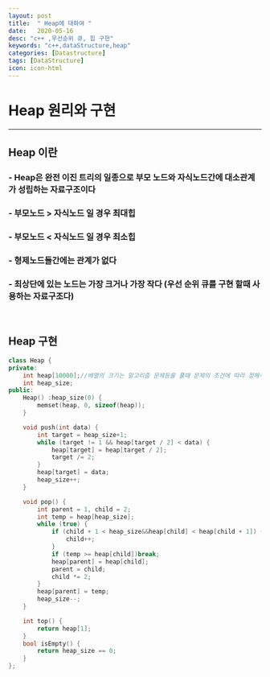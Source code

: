 ```yaml
---
layout: post
title:  " Heap에 대하여 "
date:   2020-05-16
desc: "c++ ,우선순위 큐, 힙 구현"
keywords: "c++,dataStructure,heap"
categories: [Datastructure]
tags: [DataStructure]
icon: icon-html
---
```

Heap 원리와 구현
===

---
## Heap 이란
### - Heap은 완전 이진 트리의 일종으로 부모 노드와 자식노드간에 대소관계가 성립하는 자료구조이다
### - 부모노드 > 자식노드 일 경우 최대힙
### - 부모노드 < 자식노드 일 경우 최소힙 
### - 형제노드들간에는 관계가 없다
### - 최상단에 있는 노드는 가장 크거나 가장 작다 (우선 순위 큐를 구현 할때 사용하는 자료구조다)

<br/>

## Heap 구현

``` c++
class Heap {
private:
	int heap[10000];//배열의 크기는 알고리즘 문제등을 풀때 문제의 조건에 따라 정해주면 됩니다.
	int heap_size;
public:
	Heap() :heap_size(0) {
		memset(heap, 0, sizeof(heap));
	}

	void push(int data) {
		int target = heap_size+1;
		while (target != 1 && heap[target / 2] < data) {
			heap[target] = heap[target / 2];
			target /= 2;
		}
		heap[target] = data;
		heap_size++;
	}

	void pop() {
		int parent = 1, child = 2;
		int temp = heap[heap_size];
		while (true) {
			if (child + 1 < heap_size&&heap[child] < heap[child + 1]) {
				child++;
			}
			if (temp >= heap[child])break;
			heap[parent] = heap[child];
			parent = child;
			child *= 2;
		}
		heap[parent] = temp;
		heap_size--;
	}

	int top() {
		return heap[1];
	}
	bool isEmpty() {
		return heap_size == 0;
	}
};
```